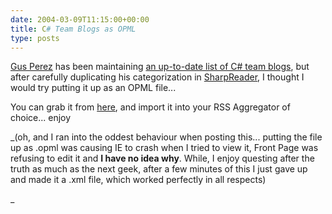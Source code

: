 ```yaml
---
date: 2004-03-09T11:15:00+00:00
title: C# Team Blogs as OPML
type: posts
---
```

[Gus Perez](http://blogs.msdn.com/gusperez/) has been maintaining [an up-to-date list of C# team blogs](http://blogs.msdn.com/gusperez/archive/2004/03/07/85698.aspx), but after carefully duplicating his categorization in [SharpReader](http://www.sharpreader.net), I thought I would try putting it up as an OPML file...

You can grab it from [here](http://www.duncanmackenzie.net/csharpteam.xml), and import it into your RSS Aggregator of choice... enjoy

_(oh, and I ran into the oddest behaviour when posting this... putting the file up as .opml was causing IE to crash when I tried to view it, Front Page was refusing to edit it and **I have no idea why**. While, I enjoy questing after the truth as much as the next geek, after a few minutes of this I just gave up and made it a .xml file, which worked perfectly in all respects)

_
